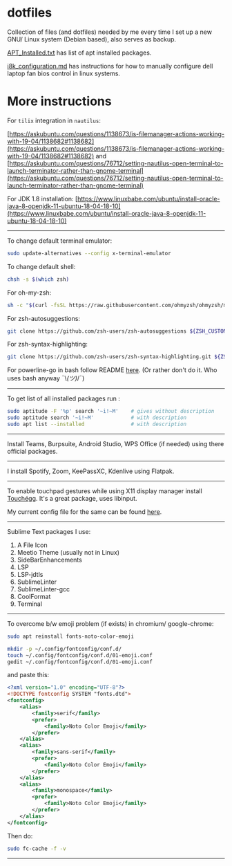 # dotfiles

Collection of files (and dotfiles) needed by me every time I set up a new GNU/ Linux system (Debian based), also serves as backup.

[APT_Installed.txt](./APT_Installed.txt) has list of apt installed packages.

[i8k_configuration.md](./i8k_configuration.md) has instructions for how to manually configure dell laptop fan bios control in linux systems.

# More instructions

For `tilix` integration in `nautilus`:

[https://askubuntu.com/questions/1138673/is-filemanager-actions-working-with-19-04/1138682#1138682](https://askubuntu.com/questions/1138673/is-filemanager-actions-working-with-19-04/1138682#1138682)
and
[https://askubuntu.com/questions/76712/setting-nautilus-open-terminal-to-launch-terminator-rather-than-gnome-terminal](https://askubuntu.com/questions/76712/setting-nautilus-open-terminal-to-launch-terminator-rather-than-gnome-terminal)

For JDK 1.8 installation: [https://www.linuxbabe.com/ubuntu/install-oracle-java-8-openjdk-11-ubuntu-18-04-18-10](https://www.linuxbabe.com/ubuntu/install-oracle-java-8-openjdk-11-ubuntu-18-04-18-10)

<hr>

To change default terminal emulator:

```bash
sudo update-alternatives --config x-terminal-emulator
```

To change default shell:

```bash
chsh -s $(which zsh)
```

For oh-my-zsh:

```bash
sh -c "$(curl -fsSL https://raw.githubusercontent.com/ohmyzsh/ohmyzsh/master/tools/install.sh)"
```

For zsh-autosuggestions:

```bash
git clone https://github.com/zsh-users/zsh-autosuggestions ${ZSH_CUSTOM:-~/.oh-my-zsh/custom}/plugins/zsh-autosuggestions
```

For zsh-syntax-highlighting:

```bash
git clone https://github.com/zsh-users/zsh-syntax-highlighting.git ${ZSH_CUSTOM:-~/.oh-my-zsh/custom}/plugins/zsh-syntax-highlighting
```

For powerline-go in bash follow README [here](https://github.com/justjanne/powerline-go). (Or rather don't do it. Who uses bash anyway ¯\\_(ツ)_/¯)

---

To get list of all installed packages run :

```bash
sudo aptitude -F '%p' search '~i!~M'	# gives without description
sudo aptitude search '~i!~M'			# with description
sudo apt list --installed				# with description
```

---

Install Teams, Burpsuite, Android Studio, WPS Office (if needed) using there official packages.

---

I install Spotify, Zoom, KeePassXC, Kdenlive using Flatpak.

---

To enable touchpad gestures while using X11 display manager install [Touchégg](https://github.com/JoseExposito/touchegg). It's a great package, uses libinput.

My current config file for the same can be found [here](./.config/touchegg/touchegg.conf).

---

Sublime Text packages I use:

1. A File Icon
2. Meetio Theme (usually not in Linux)
3. SideBarEnhancements
4. LSP
5. LSP-jdtls
6. SublimeLinter
7. SublimeLinter-gcc
8. CoolFormat
9. Terminal

---

To overcome b/w emoji problem (if exists) in chromium/ google-chrome:

```bash
sudo apt reinstall fonts-noto-color-emoji

mkdir -p ~/.config/fontconfig/conf.d/
touch ~/.config/fontconfig/conf.d/01-emoji.conf
gedit ~/.config/fontconfig/conf.d/01-emoji.conf
```

and paste this:

```xml
<?xml version="1.0" encoding="UTF-8"?>
<!DOCTYPE fontconfig SYSTEM "fonts.dtd">
<fontconfig>
	<alias>
		<family>serif</family>
    	<prefer>
			<family>Noto Color Emoji</family>
		</prefer>
	</alias>
	<alias>
		<family>sans-serif</family>
		<prefer>
			<family>Noto Color Emoji</family>
		</prefer>
	</alias>
	<alias>
		<family>monospace</family>
		<prefer>
			<family>Noto Color Emoji</family>
		</prefer>
	</alias>
</fontconfig>
```

Then do:

```bash
sudo fc-cache -f -v
```

---
